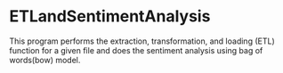 # ETLandSentimentAnalysis
This program performs the extraction, transformation, and loading (ETL) function for a given file and does the sentiment analysis using bag of words(bow) model.
